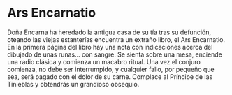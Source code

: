 # Ars Encarnatio
Doña Encarna ha heredado la antigua casa de su tía tras su defunción,  oteando las viejas estanterías encuentra un extraño libro, el Ars Encarnatio. En la primera página del libro hay una nota con indicaciones acerca del dibujado de unas runas... con sangre.
Se sienta sobre una mesa, enciende una radio clásica y comienza un macabro ritual.  Una vez el conjuro comienza, no debe ser interrumpido, y cualquier fallo, por pequeño que sea, será pagado con el dolor de su carne.
Complace al Príncipe de las Tinieblas y obtendrás un grandioso obsequio.
